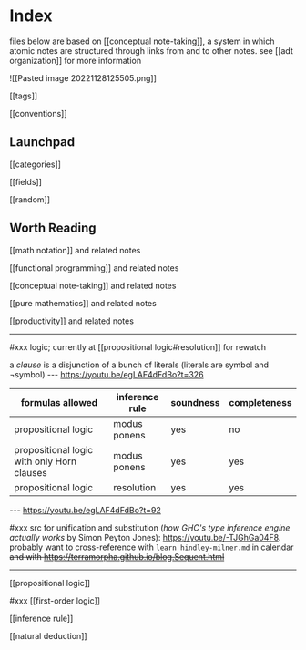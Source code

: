 # Index

files below are based on [[conceptual note-taking]], a system in which atomic notes are structured through links from and to other notes. see [[adt organization]] for more information

![[Pasted image 20221128125505.png]]

[[tags]]

[[conventions]]

## Launchpad

[[categories]]

[[fields]]

[[random]]

## Worth Reading

[[math notation]] and related notes

[[functional programming]] and related notes

[[conceptual note-taking]] and related notes

[[pure mathematics]] and related notes

[[productivity]] and related notes

---

#xxx logic; currently at [[propositional logic#resolution]] for rewatch

a _clause_ is a disjunction of a bunch of literals (literals are symbol and ¬symbol) --- <https://youtu.be/egLAF4dFdBo?t=326>

| formulas allowed                           | inference rule | soundness | completeness |
| ------------------------------------------ | -------------- | --------- | ------------ |
| propositional logic                        | modus ponens   | yes       | no           |
| propositional logic with only Horn clauses | modus ponens   | yes       | yes          |
| propositional logic                        | resolution     | yes       | yes          |

--- <https://youtu.be/egLAF4dFdBo?t=92>

#xxx src for unification and substitution (_how GHC's type inference engine actually works_ by Simon Peyton Jones): <https://youtu.be/-TJGhGa04F8>. probably want to cross-reference with `learn hindley-milner.md` in calendar ~~and with <https://terramorpha.github.io/blog.Sequent.html>~~

---

[[propositional logic]]

#xxx [[first-order logic]]

[[inference rule]]

[[natural deduction]]
